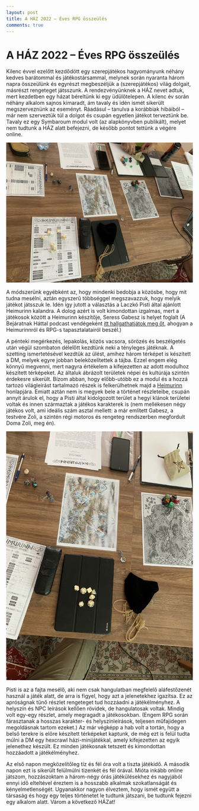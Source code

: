 ```yaml
---
layout: post
title: A HÁZ 2022 – Éves RPG összeülés 
comments: true
---
```


# A HÁZ 2022 – Éves RPG összeülés

Kilenc évvel ezelőtt kezdődött egy szerepjátékos hagyományunk néhány kedves 
barátommal és játékostársammal, melynek során nyaranta három napra összeülünk és 
egyrészt megbeszéljük a (szerepjátékos) világ dolgait, másrészt rengeteget 
játsszunk. A rendezvényünknek a HÁZ nevet adtuk, mert kezdetben egy házat 
béreltünk ki egy üdülőtelepen. A kilenc év során néhány alkalom sajnos kimaradt, 
ám tavaly és idén ismét sikerült megszerveznünk az eseményt. Ráadásul – tanulva 
a korábbiak hibáiból – már nem szerveztük túl a dolgot és csupán egyetlen 
játékot terveztünk be. Tavaly ez egy Symbaroum modul volt (az alapkönyvben 
publikált), melyet nem tudtunk a HÁZ alatt befejezni, de később pontot tettünk a 
végére online.

![A HÁZ 2022](/assets/HAZ22-01.jpg)

A módszerünk egyébként az, hogy mindenki bedobja a közösbe, hogy mit tudna 
mesélni, aztán egyszerű többséggel megszavazzuk, hogy melyik játékot játsszuk 
le. Idén így jutott a választás a Laczkó Pisti által ajánlott Heimurinn 
kalandra. A dolog azért is volt kimondottan izgalmas, mert a játékosok között a 
Heimurinn készítője, Seress Gabesz is helyet foglalt (A Bejáratnak Háttal 
podcast vendégeként 
[itt hallgathatjátok meg őt](https://open.spotify.com/show/2R20s491Qp11pIBlC291UC?si=39aa413c6b204409), 
ahogyan a Heimurinnról és RPG-s tapasztalatairól beszél.)

A pénteki megérkezés, lepakolás, közös vacsora, sörözés és beszélgetés után 
végül szombaton délelőtt kezdtünk neki a tényleges játéknak. A szetting 
ismertetésével kezdtük az ülést, amihez három térképet is készített a DM, melyek 
egyre jobban beleközelítettek a tájba. Ezzel engem elég könnyű megvenni, mert 
nagyra értékelem a kifejezetten az adott modulhoz készített térképeket. Az 
általuk ábrázolt területek népei és kultúrája szintén érdekesre sikerült. Bízom 
abban, hogy előbb-utóbb ez a modul és a hozzá tartozó világleírást tartalmazó 
részek is felkerülhetnek majd a [Heimurinn](https://heimurinn.hu/) honlapjára. 
Emiatt aztán nem is megyek bele a történet részleteibe, csupán annyit árulok el, 
hogy a Pisti által kidolgozott terület a hegyi klánok területei voltak és innen 
származtak a játékos karakterek is (nem mellékesen négy játékos volt, ami 
ideális szám asztal mellett: a már említett Gabesz, a testvére Zoli, a szintén 
régi motoros és rengeteg rendszerben megfordult Doma Zoli, meg én).

![A HÁZ 2022 - asztalkép](/assets/HAZ22-02.jpg)

Pisti is az a fajta mesélő, aki nem csak hangulatban megfelelő aláfestőzenét 
használ a játék alatt, de arra is figyel, hogy azt a jelenetekhez igazítsa. Ez 
az apróságnak tűnő részlet rengeteget tud hozzáadni a játékélményhez. A helyszín 
és NPC leírások kellően rövidek, de hangulatosak voltak. Mindig volt egy-egy 
részlet, amely megragadt a játékosokban. (Engem RPG során fárasztanak a hosszas 
karakter- és helyszínleírások, teljesen műfajidegen megoldásnak tartom ezeket.) 
Az már végképp a hab volt a tortán, hogy a belső terekre is előre készített 
térképeket kaptunk, de még ezt is felül tudta múlni a DM egy hexcrawl 
házi-minijátékkal, amely kifejezetten az egyik jelenethez készült. Ez minden 
játékosnak tetszett és kimondottan hozzáadott a játékélményhez.

Az első napon megközelítőleg tíz és fél óra volt a tiszta játékidő. A második 
napon ezt is sikerült felülmúlni tizenkét és fél órával. Mióta inkább online 
játszom, hozzászoktam a három-négy órás játékülésekhez és nagyjából ennyi idő 
elteltével éreztem is a hosszabb alkalmak szokatlanságát és kényelmetlenségét. 
Ugyanakkor nagyon élveztem, hogy ismét együtt a társaság és hogy egy teljes 
történetet le tudtunk játszani, be tudtunk fejezni egy alkalom alatt. Várom a 
következő HÁZat!